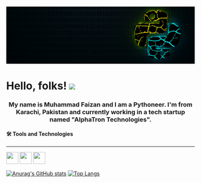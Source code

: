 <!--
### Hi there 👋
-->
![python cover img](resources/python-4785225.jpg)
# Hello, folks! <img src="https://raw.githubusercontent.com/MartinHeinz/MartinHeinz/master/wave.gif" width="30px">
<h3 align='center'>My name is Muhammad Faizan and I am a Pythoneer. I'm from Karachi, Pakistan and currently working in a tech startup named "AlphaTron Technologies".</h3>

#### 🛠️ Tools and Technologies
----
<img height="32" width="32" src="https://unpkg.com/simple-icons@v4/icons/tensorflow.svg" />
<img height="32" width="32" src="https://unpkg.com/simple-icons@v4/icons/keras.svg" />
<img height="32" width="32" src="https://unpkg.com/simple-icons@v4/icons/python.svg" />

[![Anurag's GitHub stats](https://github-readme-stats.vercel.app/api?username=qfaizan401&show_icons=true)](https://github.com/anuraghazra/github-readme-stats)
[![Top Langs](https://github-readme-stats.vercel.app/api/top-langs/?username=qfaizan401&layout=compact)](https://github.com/anuraghazra/github-readme-stats)




<!--
**qfaizan401/qfaizan401** is a ✨ _special_ ✨ repository because its `README.md` (this file) appears on your GitHub profile.

Here are some ideas to get you started:

- 🔭 I’m currently working on ...
- 🌱 I’m currently learning ...
- 👯 I’m looking to collaborate on ...
- 🤔 I’m looking for help with ...
- 💬 Ask me about ...
- 📫 How to reach me: ...
- 😄 Pronouns: ...
- ⚡ Fun fact: ...
-->
